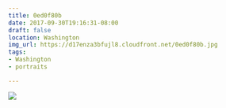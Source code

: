 ```yaml
---
title: 0ed0f80b
date: 2017-09-30T19:16:31-08:00
draft: false
location: Washington
img_url: https://d17enza3bfujl8.cloudfront.net/0ed0f80b.jpg
tags:
- Washington
- portraits

---
```


![](https://d17enza3bfujl8.cloudfront.net/0ed0f80b.jpg)
